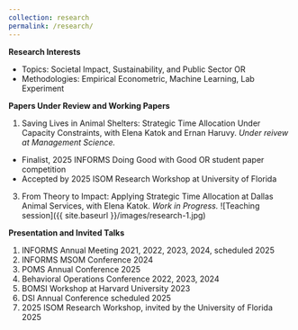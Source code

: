 ```yaml
---
collection: research
permalink: /research/
---
```


**Research Interests**
- Topics: Societal Impact, Sustainability, and Public Sector OR
- Methodologies: Empirical Econometric, Machine Learning, Lab Experiment
 
**Papers Under Review and Working Papers**
 1. Saving Lives in Animal Shelters: Strategic Time Allocation Under Capacity Constraints, with Elena Katok and
 Ernan Haruvy. *Under reivew at Management Science.*
  - Finalist, 2025 INFORMS Doing Good with Good OR student paper competition
  - Accepted by 2025 ISOM Research Workshop at University of Florida
 3. From Theory to Impact: Applying Strategic Time Allocation at Dallas Animal Services, with Elena Katok. *Work
 in Progress.*
![Teaching session]({{ site.baseurl }}/images/research-1.jpg)

 **Presentation and Invited Talks**
 1. INFORMS Annual Meeting                                               2021, 2022, 2023, 2024, scheduled 2025
 2. INFORMS MSOM Conference                                              2024
 3. POMS Annual Conference                                               2025
 4. Behavioral Operations Conference                                     2022, 2023, 2024
 5. BOMSI Workshop at Harvard University                                 2023
 6. DSI Annual Conference                                                scheduled 2025
 7. 2025 ISOM Research Workshop, invited by the University of Florida    2025
